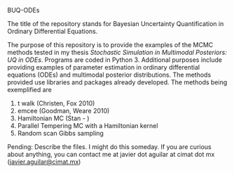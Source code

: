 BUQ-ODEs

The title of the repository stands for Bayesian Uncertainty Quantification in Ordinary Differential Equations.

The purpose of this repository is to provide the examples of the MCMC methods tested in my thesis *Stochastic Simulation in Multimodal Posteriors: UQ in ODEs*. Programs are coded in Python 3. Additional purposes include providing examples of parameter estimation in ordinary differential equations (ODEs) and multimodal posterior distributions. The methods provided use libraries and packages already developed. The methods being exemplified are

1) t walk (Christen, Fox 2010)
2) emcee (Goodman, Weare 2010)
3) Hamiltonian MC (Stan - )
4) Parallel Tempering MC with a Hamiltonian kernel
5) Random scan Gibbs sampling 

Pending: Describe the files. I might do this someday. If you are curious about anything, you can contact me at javier dot aguilar at cimat dot mx (javier.aguilar@cimat.mx)



